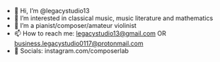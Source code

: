 - 👋 Hi, I’m @legacystudio13
- 👀 I’m interested in classical music, music literature and mathematics
- 🌱 I’m a pianist/composer/amateur violinist
- 📫 How to reach me: legacystudio13@gmail.com      OR      business.legacystudio0117@protonmail.com
-   Socials: instagram.com/composerlab
<!---
legacystudio13/legacystudio13 is a ✨ special ✨ repository because its `README.md` (this file) appears on your GitHub profile.
You can click the Preview link to take a look at your changes.
--->
